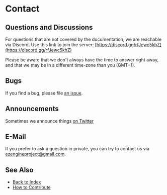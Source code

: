 # Contact

## Questions and Discussions

For questions that are not covered by the documentation, we are reachable via Discord. Use this link to join the server: [https://discord.gg/rfJewc5khZ](https://discord.gg/rfJewc5khZ)

Please be aware that we don't always have the time to answer right away, and that we may be in a different time-zone than you (GMT+1).

## Bugs

If you find a bug, please file [an issue](https://github.com/ezEngine/ezEngine/issues).

## Announcements

Sometimes we announce things [on Twitter](https://twitter.com/ezengineproject)

## E-Mail

If you prefer to ask a question in private, you can try to contact us via [ezengineproject@gmail.com](mailto:ezengineproject@gmail.com).

## See Also

* [Back to Index](../index.md)
* [How to Contribute](how-to-contribute.md)